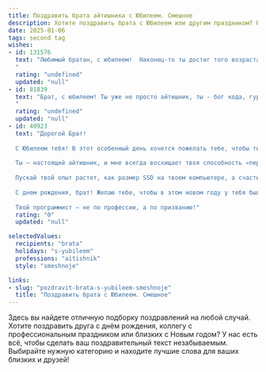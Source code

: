 ```yaml
---
title: Поздравить брата айтишника с Юбилеем. Смешное
description: Хотите поздравить брата с Юбилеем или другим праздником? Наш ИИ создаст незабываемое поздравление, а вы обязательно выделитесь среди других.  
date: 2025-01-06
tags: second tag
wishes:
- id: 131576
  text: "Любимый братан, с юбилеем!  Наконец-то ты достиг того возраста, когда твой код начинает работать быстрее, чем твоя фантазия придумывает баги!  Желаю тебе океан гигабайтов счастья, терабайты здоровья и петабайты успехов! Пусть твоя жизнь будет настолько стабильной, как Wi-Fi в твоем доме (ну, почти!).  С праздником,  гений IT!
  "
  rating: "undefined"
  updated: "null"
- id: 81839
  text: "Брат, с юбилеем! Ты уже не просто айтишник, ты - бог кода, гуру железа, властелин интернета! Пусть твой виртуальный мир будет полон не только багов, но и успехов, а реальный —  радости, любви и, конечно же, отличного интернета! 😉
  "
  rating: "undefined"
  updated: "null"
- id: 40923
  text: "Дорогой Брат!
  
  С Юбилеем тебя! В этот особенный день хочется пожелать тебе, чтобы твой код компилировался с первого раза, а баги улетали в небытие, как шутки нашего с тобой программиста! Пускай в жизни встречаются только «зеленые огоньки», а «красные» минуя тебя обходят стороной.
  
  Ты – настоящий айтишник, и мне всегда восхищает твоя способность «перезагрузить» любые проблемы одним взглядом! Желаю тебе, чтобы в жизни было не меньше веселых вирусов, чем в твоем коде, а к решению задач ты подходил с таким же оптимизмом, как к поиску Wi-Fi в кафе!
  
  Пускай твой опыт растет, как размер SSD на твоем компьютере, а счастье умножается, как число вкладок в браузере! Жизнь – это не только код и серверы, так что не забывай иногда выходить из системы и наслаждаться реальностью!
  
  С днем рождения, брат! Желаю тебе, чтобы в этом новом году у тебя было столько же радостей, сколько строк кода в твоем любимом проекте!
  
  Твой программист – не по профессии, а по призванию!"
  rating: "0"
  updated: "null"

selectedValues:
  recipients: "brata"
  holidays: "s-yubileem"
  professions: "aitishnik"
  style: "smeshnoje"

links:
- slug: "pozdravit-brata-s-yubileem-smeshnoje"
  title: "Поздравить брата с Юбилеем. Смешное"
---
```


Здесь вы найдете отличную подборку поздравлений на любой случай. 
Хотите поздравить друга с днём рождения, коллегу с профессиональным праздником или близких с Новым годом? У нас есть всё, чтобы сделать ваш поздравительный текст незабываемым. Выбирайте нужную категорию и находите лучшие слова для ваших близких и друзей!
